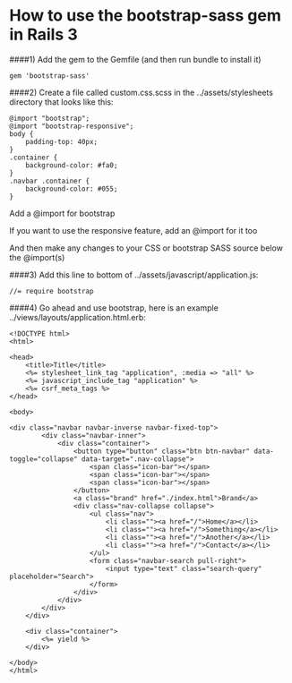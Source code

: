 How to use the bootstrap-sass gem in Rails 3
=========

####1) Add the gem to the Gemfile (and then run bundle to install it)

    gem 'bootstrap-sass'
    
####2) Create a file called custom.css.scss in the ../assets/stylesheets directory that looks like this:

    @import "bootstrap";
    @import "bootstrap-responsive";
    body {
        padding-top: 40px;
    }
    .container {
	    background-color: #fa0;
    }
    .navbar .container {
	    background-color: #055;
    }
    
Add a @import for bootstrap

If you want to use the responsive feature, add an @import for it too

And then make any changes to your CSS or bootstrap SASS source below the @import(s)

####3) Add this line to bottom of ../assets/javascript/application.js:

    //= require bootstrap

####4) Go ahead and use bootstrap, here is an example ../views/layouts/application.html.erb:

    <!DOCTYPE html>
	<html>

	<head>
		<title>Title</title>
		<%= stylesheet_link_tag "application", :media => "all" %>
		<%= javascript_include_tag "application" %>
		<%= csrf_meta_tags %>
	</head>

	<body>

	<div class="navbar navbar-inverse navbar-fixed-top">
			<div class="navbar-inner">
				<div class="container">
					<button type="button" class="btn btn-navbar" data-toggle="collapse" data-target=".nav-collapse">
						<span class="icon-bar"></span>
						<span class="icon-bar"></span>
						<span class="icon-bar"></span>
					</button>
					<a class="brand" href="./index.html">Brand</a>
					<div class="nav-collapse collapse">
						<ul class="nav">
							<li class=""><a href="/">Home</a></li>
							<li class=""><a href="/">Something</a></li>
							<li class=""><a href="/">Another</a></li>
							<li class=""><a href="/">Contact</a></li>
						</ul>
						<form class="navbar-search pull-right">
							<input type="text" class="search-query" placeholder="Search">
						</form>
					</div>
				</div>
			</div>
		</div>

		<div class="container">
			<%= yield %>
		</div>

	</body>
	</html>
